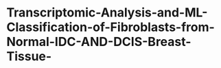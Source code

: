 # Transcriptomic-Analysis-and-ML-Classification-of-Fibroblasts-from-Normal-IDC-AND-DCIS-Breast-Tissue-